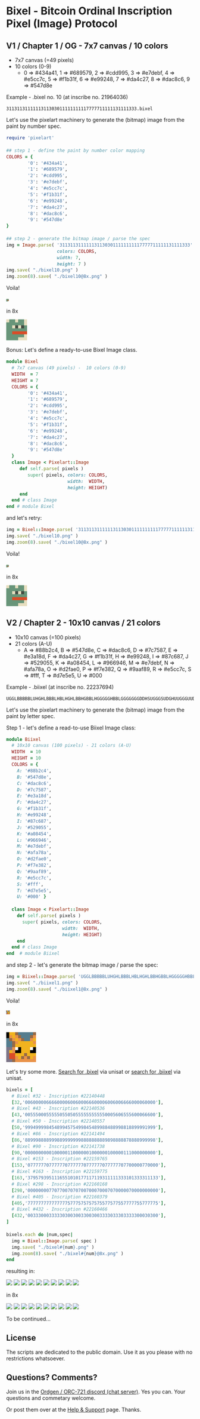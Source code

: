 # Bixel  - Bitcoin Ordinal Inscription Pixel (Image) Protocol


## V1 / Chapter 1 / OG   - 7x7 canvas / 10 colors

- 7x7 canvas (=49 pixels)
- 10 colors (0-9)
  - 0 => #434a41, 1 => #689579, 2 => #cdd995, 3 => #e7debf, 
    4 => #e5cc7c, 5 => #f1b31f, 6 => #e99248, 7 => #da4c27, 
    8 => #dac8c6, 9 => #547d8e
  

Example - .bixel no. 10 (at inscribe no. 21964036)

```
3113113111111311303011111111117777711111131111333.bixel 
```


Let's use the pixelart machinery to generate the (bitmap) image 
from the paint by number spec.


``` ruby
require 'pixelart'

## step 1 - define the paint by number color mapping
COLORS = {
        '0': '#434a41', 
        '1': '#689579', 
        '2': '#cdd995', 
        '3': '#e7debf', 
        '4': '#e5cc7c', 
        '5': '#f1b31f', 
        '6': '#e99248', 
        '7': '#da4c27', 
        '8': '#dac8c6', 
        '9': '#547d8e'
}  

## step 2 - generate the bitmap image / parse the spec
img = Image.parse( '3113113111111311303011111111117777711111131111333'
                   colors: COLORS,
                   width: 7, 
                   height: 7 ) 
img.save( "./bixel10.png" )
img.zoom(8).save( "./bixel10@8x.png" )
```

Voila!

![](i/bixel10.png)

in 8x

![](i/bixel10@8x.png)


Bonus:  Let's define a ready-to-use Bixel Image class.

```ruby
module Bixel
  # 7x7 canvas (49 pixels) -  10 colors (0-9)
  WIDTH  = 7
  HEIGHT = 7      
  COLORS = {
        '0': '#434a41', 
        '1': '#689579', 
        '2': '#cdd995', 
        '3': '#e7debf', 
        '4': '#e5cc7c', 
        '5': '#f1b31f', 
        '6': '#e99248', 
        '7': '#da4c27', 
        '8': '#dac8c6', 
        '9': '#547d8e'
  }    
  class Image < Pixelart::Image
     def self.parse( pixels )
        super( pixels, colors: COLORS, 
                       width:  WIDTH,
                       height: HEIGHT)
     end
  end # class Image
end # module Bixel
```


and let's retry:

``` ruby
img = Bixel::Image.parse( '3113113111111311303011111111117777711111131111333' ) 
img.save( "./bixel10.png" )
img.zoom(8).save( "./bixel10@8x.png" )
```

Voila!

![](i/bixel10.png)

in 8x

![](i/bixel10@8x.png)



## V2 / Chapter 2   - 10x10 canvas / 21 colors

- 10x10 canvas (=100 pixels)
- 21 colors (A-U)
  - A => #88b2c4, B => #547d8e, C => #dac8c6, D => #7c7587,
    E => #e3a18d, F => #da4c27, G => #f1b31f, H => #e99248,
    I => #87c687, J => #529055, K => #a08454, L => #966946,
    M => #e7debf, N => #afa78a, O => #d2fae0, P => #f7e382,
    Q => #9aaf89, R => #e5cc7c, S => #fff,    T => #d7e5e5,
    U => #000



Example - .biixel (at inscribe no. 22237694)

```
UGGLBBBBBLUHGHLBBBLHBLHGHLBBHGBBLHGGGGGHBBLGGGGGGGDDHSUGGGSUDGHUUGGGUUDFFGGGLGGGDFFHGLHLGHDDLHHHHHHH.biixel 
```


Let's use the pixelart machinery to generate the (bitmap) image 
from the paint by letter spec.

Step 1 - let's define a read-to-use Biixel Image class:

``` ruby
module Biixel    
  # 10x10 canvas (100 pixels) - 21 colors (A-U)
  WIDTH  = 10
  HEIGHT = 10
  COLORS = {
    A: '#88b2c4',
    B: '#547d8e',
    C: '#dac8c6', 
    D: '#7c7587',
    E: '#e3a18d', 
    F: '#da4c27',
    G: '#f1b31f',
    H: '#e99248',
    I: '#87c687', 
    J: '#529055',
    K: '#a08454', 
    L: '#966946',
    M: '#e7debf', 
    N: '#afa78a',
    O: '#d2fae0', 
    P: '#f7e382',
    Q: '#9aaf89', 
    R: '#e5cc7c',
    S: '#fff',
    T: '#d7e5e5',
    U: '#000' }

  class Image < Pixelart::Image
    def self.parse( pixels )
      super( pixels, colors: COLORS, 
                     width:  WIDTH,
                     height: HEIGHT)
    end
  end # class Image
end  # module Biixel
```


and step 2 - let's generate the bitmap image / parse the spec:

```ruby
img = Biixel::Image.parse( 'UGGLBBBBBLUHGHLBBBLHBLHGHLBBHGBBLHGGGGGHBBLGGGGGGGDDHSUGGGSUDGHUUGGGUUDFFGGGLGGGDFFHGLHLGHDDLHHHHHHH' )
img.save( "./biixel1.png" )
img.zoom(8).save( "./biixel1@8x.png" )

```

Voila!

![](i/biixel1.png)

in 8x

![](i/biixel1@8x.png)



Let's try some more.
[Search for .bixel](https://unisat.io/search?q=bixel&type=text) via unisat 
or [search for .biixel](https://unisat.io/search?q=biixel&type=text) via unisat.



```ruby
bixels = [
  # Bixel #32 - Inscription #22140448
  [32,'0060000066660000600600066600006006006666000060000'],
  # Bixel #43 - Inscription #22140536
  [43,'0055500055555055050555555555550005606555600066600'],
  # Bixel #50 - Inscription #22140557
  [50,'9994999984548994575499845489988488998818899991999'],
  # Bixel #86 - Inscription #22141494
  [86,'8899988889998899999998888888889898888878888999998'],
  # Bixel #90 - Inscription #22141738
  [90,'0000000000100000110000001000000100000111000000000'],
  # Bixel #153 - Inscription #22159765
  [153,'0777777077777707777770777777077777707700000770000'],
  # Bixel #163 - Inscription #22159775
  [163,'3795793951116551010177117119311111333101333311133'],
  # Bixel #298 - Inscription #22160168
  [298,'0000000077077007070700700070007070000070000000000'],
  # Bixel #405 - Inscription #22160379
  [405,'7777777777777775777575757575577577557777755777775'],
  # Bixel #432 - Inscription #22160466
  [432,'0033300033333030030033003003333033303333300030300'],
]

bixels.each do |num,spec|
  img = Bixel::Image.parse( spec ) 
  img.save( "./bixel#{num}.png" )
  img.zoom(8).save( "./bixel#{num}@8x.png" )
end
````

resulting in:


![](i/bixel32.png)
![](i/bixe43.png)
![](i/bixel50.png)
![](i/bixel86.png)
![](i/bixel90.png)
![](i/bixel153.png)
![](i/bixel163.png)
![](i/bixel298.png)
![](i/bixel405.png)
![](i/bixel432.png)

in 8x

![](i/bixel32@8x.png)
![](i/bixe43@8x.png)
![](i/bixel50@8x.png)
![](i/bixel86@8x.png)
![](i/bixel90@8x.png)
![](i/bixel153@8x.png)
![](i/bixel163@8x.png)
![](i/bixel298@8x.png)
![](i/bixel405@8x.png)
![](i/bixel432@8x.png)






To be continued...





## License

The scripts are dedicated to the public domain.
Use it as you please with no restrictions whatsoever.



## Questions? Comments?

Join us in the [Ordgen / ORC-721 discord (chat server)](https://discord.gg/dDhvHKjm2t). Yes you can.
Your questions and commetary welcome.


Or post them over at the [Help & Support](https://github.com/geraldb/help) page. Thanks.
